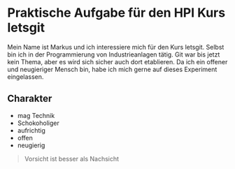 # Praktische Aufgabe für den HPI Kurs letsgit
Mein Name ist Markus und ich interessiere mich für den Kurs letsgit.
Selbst bin ich in der Programmierung von Industrieanlagen tätig. Git war bis jetzt kein Thema, aber es wird sich sicher auch dort etablieren.
Da ich ein offener und neugieriger Mensch bin, habe ich mich gerne auf dieses Experiment eingelassen.
## Charakter
* mag Technik
* Schokoholiger
* aufrichtig
* offen
* neugierig
> Vorsicht ist besser als Nachsicht
